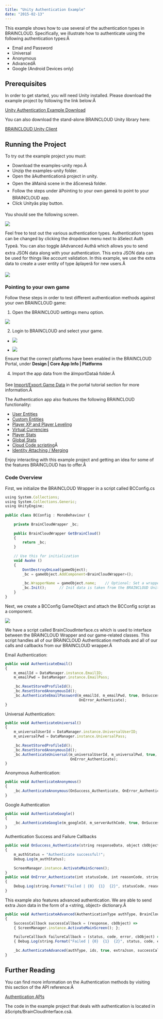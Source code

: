 ```yaml
---
title: "Unity Authentication Example"
date: "2015-02-13"
---
```


This example shows how to use several of the authentication types in BRAINCLOUD. Specifically, we illustrate how to authenticate using the following authentication types:Â 

- Email and Password
- Universal
- Anonymous
- AdvancedÂ 
- Google (Android Devices only)

## **Prerequisites**

In order to get started, you will need Unity installed. Please download the example project by following the link below:Â 

[Unity Authentication Example Download](https://github.com/getbraincloud/UnityExamples)

You can also download the stand-alone BRAINCLOUD Unity library here:

[BRAINCLOUD Unity Client](https://github.com/getbraincloud/Unity-Csharp)

## **Running the Project**

To try out the example project you must:

- Download the examples-unity repo.Â 
- Unzip the examples-unity folder.
- Open the âAuthenticationâ project in unity.
- Open the âMainâ scene in the âScenesâ folder.
- Follow the steps under âPointing to your own gameâ to point to your BRAINCLOUD app.
- Click Unityâs play button.

You should see the following screen.

![](images/AuthPage1-1024x576.jpg)

Feel free to test out the various authentication types. Authentication types can be changed by clicking the dropdown menu next to âSelect Auth Typeâ. You can also toggle âAdvanced Authâ which allows you to send extra JSON data along with your authentication. This extra JSON data can be used for things like account validation. In this example, we use the extra data to create a user entity of type âplayerâ for new users.Â 

![](images/AuthPage2-1024x575.jpg)

### **Pointing to your own game**

Follow these steps in order to test different authentication methods against your own BRAINCLOUD game:

1. Open the BRAINCLOUD settings menu option.

![](https://lh5.googleusercontent.com/yaelBFzJm7rpXcrbgRyF7Q0PJvuKgRK0BwdduU2TM9OeMRIuxfMceYI54jw5A6oZgatp6-zn1uLItdsN2-E9y_CsuPehlhJCMF8m4NNf5OFj-LlgYtK0WPEbJ3ItE1BwpR29eioGUMaf6eW8IQ)

2. Login to BRAINCLOUD and select your game.

- ![](images/SignIn2-1.png)
    
- ![](images/SignIn3-2.png)
    

Ensure that the correct platforms have been enabled in the BRAINCLOUD Portal, under **Design | Core App Info | Platforms**

4. Import the app data from the âImportDataâ folder.Â 

See [Import/Export Game Data](/learn/portal-tutorials/importexport-game-data/) in the portal tutorial section for more information.Â 

The Authentication app also features the following BRAINCLOUD functionality:

- [User Entities](/api/capi/entity)
- [Custom Entities](/api/capi/customentity)
- [Player XP and Player Leveling](/api/capi/playerstats)
- [Virtual Currencies](/api/capi/virtualcurrency)
- [Player Stats](/api/capi/playerstats)
- [Global Stats](/api/capi/globalstats)
- [Cloud Code scripting](/api/capi/script)Â 
- [Identity Attaching / Merging](/api/capi/identity)

Enjoy interacting with this example project and getting an idea for some of the features BRAINCLOUD has to offer.Â 

### **Code Overview**

First, we initialize the BRAINCLOUD Wrapper in a script called BCConfig.cs
```js
using System.Collections;
using System.Collections.Generic;
using UnityEngine;
 
public class BCConfig : MonoBehaviour {
 
    private BrainCloudWrapper _bc;
 
    public BrainCloudWrapper GetBrainCloud()
    {
        return _bc;
    }
    
    // Use this for initialization
    void Awake ()
    {
        DontDestroyOnLoad(gameObject);
        _bc = gameObject.AddComponent<BrainCloudWrapper>();
        
        _bc.WrapperName = gameObject.name;    // Optional: Set a wrapper name
        _bc.Init();      // Init data is taken from the BRAINCLOUD Unity Plugin
    }
}
```
Next, we create a BCConfig GameObject and attach the BCConfig script as a component.

![](images/BCConfig-1024x674.png)

We have a script called BrainCloudInterface.cs which is used to interface between the BRAINCLOUD Wrapper and our game-related classes. This script handles all of our BRAINCLOUD Authentication methods and all of our calls and callbacks from our BRAINCLOUD wrapper.Â 

Email Authentication:
```js
public void AuthenticateEmail()
{
    m_emailId = DataManager.instance.EmailID;
    m_emailPwd = DataManager.instance.EmailPass; 
 
    _bc.ResetStoredProfileId();
    _bc.ResetStoredAnonymousId();
    _bc.AuthenticateEmailPassword(m_emailId, m_emailPwd, true, OnSuccess_Authenticate, 
                                  OnError_Authenticate);
}
```
Universal Authentication:
```js
public void AuthenticateUniversal()
{
    m_universalUserId = DataManager.instance.UniversalUserID;
    m_universalPwd = DataManager.instance.UniversalPass;
 
    _bc.ResetStoredProfileId();
    _bc.ResetStoredAnonymousId();
    _bc.AuthenticateUniversal(m_universalUserId, m_universalPwd, true, OnSuccess_Authenticate, 
                              OnError_Authenticate);
}
```
Anonymous Authentication:
```js
public void AuthenticateAnonymous()
{
    _bc.AuthenticateAnonymous(OnSuccess_Authenticate, OnError_Authenticate);
}
```
Google Authentication
```js
public void AuthenticateGoogle()
{
    _bc.AuthenticateGoogle(m_googleId, m_serverAuthCode, true, OnSuccess_Authenticate, OnError_Authenticate);
}
```
Authentication Success and Failure Callbacks
```js
public void OnSuccess_Authenticate(string responseData, object cbObject)
{
    m_authStatus = "Authenticate successful!";
    Debug.Log(m_authStatus);
 
    ScreenManager.instance.ActivateMainScreen();
}
public void OnError_Authenticate(int statusCode, int reasonCode, string statusMessage, object cbObject)
{
    Debug.Log(string.Format("Failed | {0}  {1}  {2}", statusCode, reasonCode, statusMessage));
}
```
This example also features advanced authentication. We are able to send extra Json data in the form of a <string, object> dictionary.Â 
```js
public void AuthenticateAdvanced(AuthenticationType authType, BrainCloud.AuthenticationIds ids, Dictionary<string, object> extraJson)
{
    SuccessCallback successCallback = (response, cbObject) => 
    { ScreenManager.instance.ActivateMainScreen(); };
 
    FailureCallback failureCallback = (status, code, error, cbObject) => 
    { Debug.Log(string.Format("Failed | {0}  {1}  {2}", status, code, error)); };
 
    _bc.AuthenticateAdvanced(authType, ids, true, extraJson, successCallback, failureCallback);
}
```
## **Further Reading**

You can find more information on the Authentication methods by visiting this section of the API reference:Â 

[Authentication APIs](/api/capi/authenticationentication)

The code in the example project that deals with authentication is located in âScripts/BrainCloudInterface.csâ.
